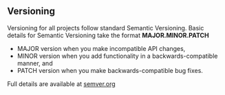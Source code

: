 ## Versioning

Versioning for all projects follow standard Semantic Versioning. Basic details for Semantic Versioning take the format **MAJOR.MINOR.PATCH**

- MAJOR version when you make incompatible API changes,
- MINOR version when you add functionality in a backwards-compatible manner, and
- PATCH version when you make backwards-compatible bug fixes.

Full details are available at [semver.org](http://semver.org/)